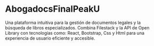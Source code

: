 # AbogadocsFinalPeakU
Una plataforma intuitiva para la gestión de documentos legales y la búsqueda de libros especializados. Combina Filestack y la API de Open Library con tecnologías como: React, Bootstrap, Css y Html para una experiencia de usuario eficiente y accesible.
